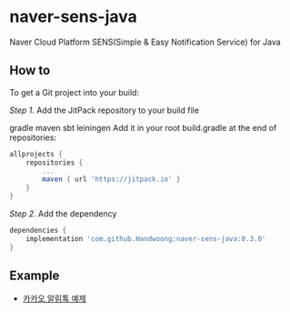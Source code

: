 # naver-sens-java

Naver Cloud Platform SENS(Simple & Easy Notification Service) for Java

## How to

To get a Git project into your build:

*Step 1*. Add the JitPack repository to your build file

gradle maven sbt leiningen Add it in your root build.gradle at the end of repositories:

```groovy
allprojects {
    repositories {
        ...
        maven { url 'https://jitpack.io' }
    }
}
```

*Step 2*. Add the dependency

```groovy
dependencies {
    implementation 'com.github.Handwoong:naver-sens-java:0.3.0'
}
```

## Example

* [카카오 알림톡 예제](https://github.com/Handwoong/naver-sens-java/blob/master/example/KakaoAlimTalkExample.md)
